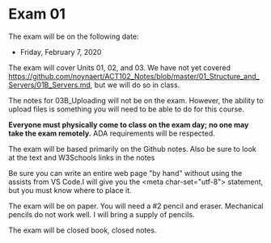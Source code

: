 # Exam 01

The exam will be on the following date:

* Friday, February 7, 2020

The exam will cover Units 01, 02, and 03.  We have not yet covered https://github.com/noynaert/ACT102_Notes/blob/master/01_Structure_and_Servers/01B_Servers.md, but we will do so in class.

The notes for 03B_Uploading will not be on the exam.  However, the ability to upload files is something you will need to be able to do for this course.

**Everyone must physically come to class on the exam day; no one may take the exam remotely.**
ADA requirements will be respected.

The exam will be based primarily on the Github notes.  Also be sure to look at the text and W3Schools links in the notes

Be sure you can write an entire web page "by hand" without using the assists from VS Code.I will give you the &lt;meta char-set="utf-8"> statement, but you must know where to place it.

The exam will be on paper.  You will need a #2 pencil and eraser.  Mechanical pencils do not work well.  I will bring a supply of pencils.

The exam will be closed book, closed notes.
